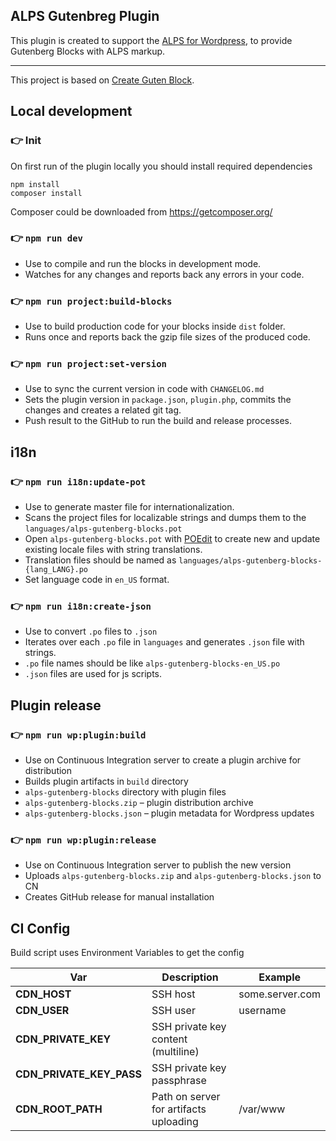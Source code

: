## ALPS Gutenbreg Plugin

This plugin is created to support the [ALPS for Wordpress](https://github.com/adventistchurch/alps-wordpress),
to provide Gutenberg Blocks with ALPS markup.

---

This project is based on [Create Guten Block](https://github.com/ahmadawais/create-guten-block).

## Local development

### 👉 Init
On first run of the plugin locally you should install required dependencies
```
npm install
composer install
```

Composer could be downloaded from https://getcomposer.org/

### 👉  `npm run dev`
- Use to compile and run the blocks in development mode.
- Watches for any changes and reports back any errors in your code.

### 👉  `npm run project:build-blocks`
- Use to build production code for your blocks inside `dist` folder.
- Runs once and reports back the gzip file sizes of the produced code.

### 👉  `npm run project:set-version`
- Use to sync the current version in code with `CHANGELOG.md`
- Sets the plugin version in `package.json`, `plugin.php`, commits the changes and creates a related git tag.
- Push result to the GitHub to run the build and release processes.

## i18n
### 👉  `npm run i18n:update-pot`
- Use to generate master file for internationalization.
- Scans the project files for localizable strings and dumps them to the `languages/alps-gutenberg-blocks.pot`
- Open `alps-gutenberg-blocks.pot` with [POEdit](https://poedit.net/) to create new and update existing locale files with string translations.
- Translation files should be named as `languages/alps-gutenberg-blocks-{lang_LANG}.po`
- Set language code in `en_US` format.

### 👉  `npm run i18n:create-json`
- Use to convert `.po` files to `.json`
- Iterates over each `.po` file in `languages` and generates `.json` file with strings.
- `.po` file names should be like `alps-gutenberg-blocks-en_US.po`
- `.json` files are used for js scripts.

## Plugin release
### 👉  `npm run wp:plugin:build`
- Use on Continuous Integration server to create a plugin archive for distribution
- Builds plugin artifacts in `build` directory
- `alps-gutenberg-blocks` directory with plugin files
- `alps-gutenberg-blocks.zip` – plugin distribution archive
- `alps-gutenberg-blocks.json` – plugin metadata for Wordpress updates

### 👉  `npm run wp:plugin:release`
- Use on Continuous Integration server to publish the new version
- Uploads `alps-gutenberg-blocks.zip` and `alps-gutenberg-blocks.json` to CN
- Creates GitHub release for manual installation

## CI Config
Build script uses Environment Variables to get the config

| Var | Description | Example |
|-----|-------------|---------|
|**CDN_HOST**| SSH host | some.server.com |
|**CDN_USER**| SSH user | username |
|**CDN_PRIVATE_KEY**| SSH private key content (multiline) |  |
|**CDN_PRIVATE_KEY_PASS**| SSH private key passphrase |  |
|**CDN_ROOT_PATH**| Path on server for artifacts uploading | /var/www |
